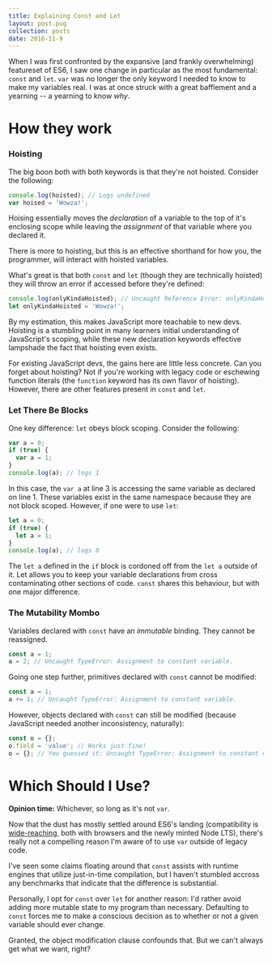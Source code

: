 ```yaml
---
title: Explaining Const and Let
layout: post.pug
collection: posts
date: 2016-11-9
---
```


When I was first confronted by the expansive (and frankly overwhelming) featureset of ES6, I saw one change in particular as the most fundamental: `const` and `let`. `var` was no longer the only keyword I needed to know to make my variables real. I was at once struck with a great bafflement and a yearning -- a yearning to know _why_.

# How they work

### Hoisting

The big boon both with both keywords is that they're not hoisted. Consider the following:

```javascript
console.log(hoisted); // Logs undefined
var hoised = 'Wowza!';
```

Hoising essentially moves the _declaration_ of a variable to the top of it's enclosing scope while leaving the _assignment_ of that variable where you declared it.

There is more to hoisting, but this is an effective shorthand for how you, the programmer, will interact with hoisted variables.

What's great is that both `const` and `let` (though they are technically hoisted) they will throw an error if accessed before they're defined:

```javascript
console.log(onlyKindaHoisted); // Uncaught Reference Error: onlyKindaHoisted is not defined
let onlyKindaHoisted = 'Wowza!';
```

By my estimation, this makes JavaScript more teachable to new devs. Hoisting is a stumbling point in many learners initial understanding of JavaScript's scoping, while these new declaration keywords effective lampshade the fact that hoisting even exists.

For existing JavaScript devs, the gains here are little less concrete. Can you forget about hoisting? Not if you're working with legacy code or eschewing function literals (the `function` keyword has its own flavor of hoisting). However, there are other features present in `const` and `let`.

### Let There Be Blocks

One key difference: `let` obeys block scoping. Consider the following:

```javascript
var a = 0;
if (true) {
  var a = 1;
}
console.log(a); // logs 1
```

In this case, the `var a` at line 3 is accessing the same variable as declared on line 1. These variables exist in the same namespace because they are not block scoped. However, if one were to use `let`:

```javascript
let a = 0;
if (true) {
  let a = 1;
}
console.log(a); // logs 0
```

The `let a` defined in the `if` block is cordoned off from the `let a` outside of it. Let allows you to keep your variable declarations from cross contaminating other sections of code. `const` shares this behaviour, but with one major difference. 

### The Mutability Mombo

Variables declared with `const` have an _immutable_ binding. They cannot be reassigned.

```javascript
const a = 1;
a = 2; // Uncaught TypeError: Assignment to constant variable.
```

Going one step further, primitives declared with `const` cannot be modified:

```javascript
const a = 1;
a += 1; // Uncaught TypeError: Assignment to constant variable.
``` 

However, objects declared with `const` can still be modified (because JavaScript needed another inconsistency, naturally):

```javascript
const o = {};
o.field = 'value'; // Works just fine!
o = {}; // You guessed it: Uncaught TypeError: Assignment to constant variable.
```

# Which Should I Use?

__Opinion time:__ Whichever, so long as it's not `var`.

Now that the dust has mostly settled around ES6's landing (compatibility is [wide-reaching](http://kangax.github.io/compat-table/es6/), both with browsers and the newly minted Node LTS), there's really not a compelling reason I'm aware of to use `var` outside of legacy code. 

I've seen some claims floating around that `const` assists with runtime engines that utilize just-in-time compilation, but I haven't stumbled accross any benchmarks that indicate that the difference is substantial.

Personally, I opt for `const` over `let` for another reason: I'd rather avoid adding more mutable state to my program than necessary. Defaulting to `const` forces me to make a conscious decision as to whether or not a given variable should ever change. 

Granted, the object modification clause confounds that. But we can't always get what we want, right?